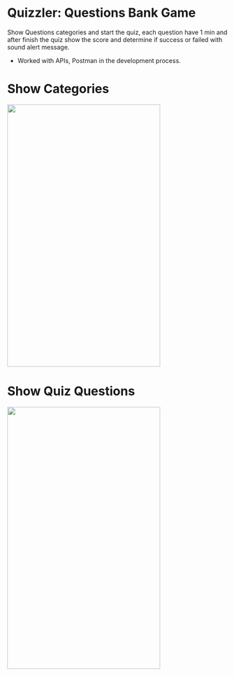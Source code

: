 # Quizzler: Questions Bank Game 
Show Questions categories and start the quiz, each question have 1 min and after finish the quiz show the score and determine if success or failed with sound alert message.

- Worked with APIs, Postman in the development process.

# Show Categories
<img src="https://user-images.githubusercontent.com/53533148/75554638-94662780-59ef-11ea-8ee3-9a0fe43fb414.png" width="350" height="600">

# Show Quiz Questions
<img src="https://user-images.githubusercontent.com/53533148/75554946-2c641100-59f0-11ea-8142-f3c172c88229.png" width="350" height="600">
